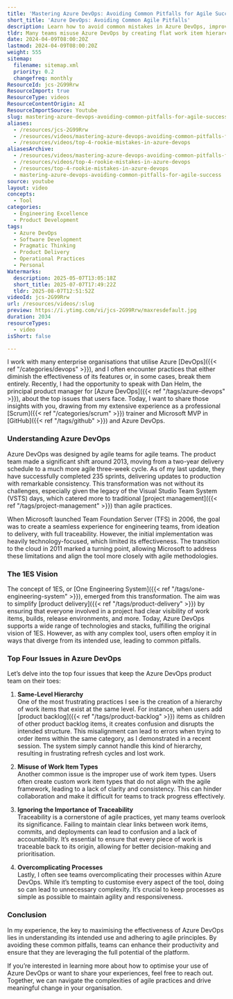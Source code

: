 ```yaml
---
title: 'Mastering Azure DevOps: Avoiding Common Pitfalls for Agile Success'
short_title: 'Azure DevOps: Avoiding Common Agile Pitfalls'
description: Learn how to avoid common mistakes in Azure DevOps, improve agile workflows, maintain traceability, and simplify processes for better team productivity and project success.
tldr: Many teams misuse Azure DevOps by creating flat work item hierarchies, using custom work item types that do not fit agile practices, neglecting traceability, and overcomplicating processes, which reduces the platform’s effectiveness. Sticking to intended structures and keeping processes simple helps teams stay agile and productive. Review your team’s use of Azure DevOps to ensure alignment with agile principles and avoid these common pitfalls.
date: 2024-04-09T08:00:20Z
lastmod: 2024-04-09T08:00:20Z
weight: 555
sitemap:
  filename: sitemap.xml
  priority: 0.2
  changefreq: monthly
ResourceId: jcs-2G99Rrw
ResourceImport: true
ResourceType: videos
ResourceContentOrigin: AI
ResourceImportSource: Youtube
slug: mastering-azure-devops-avoiding-common-pitfalls-for-agile-success
aliases:
  - /resources/jcs-2G99Rrw
  - /resources/videos/mastering-azure-devops-avoiding-common-pitfalls-for-agile-success
  - /resources/videos/top-4-rookie-mistakes-in-azure-devops
aliasesArchive:
  - /resources/videos/mastering-azure-devops-avoiding-common-pitfalls-for-agile-success
  - /resources/videos/top-4-rookie-mistakes-in-azure-devops
  - /resources/top-4-rookie-mistakes-in-azure-devops
  - mastering-azure-devops-avoiding-common-pitfalls-for-agile-success
source: youtube
layout: video
concepts:
  - Tool
categories:
  - Engineering Excellence
  - Product Development
tags:
  - Azure DevOps
  - Software Development
  - Pragmatic Thinking
  - Product Delivery
  - Operational Practices
  - Personal
Watermarks:
  description: 2025-05-07T13:05:18Z
  short_title: 2025-07-07T17:49:22Z
  tldr: 2025-08-07T12:51:52Z
videoId: jcs-2G99Rrw
url: /resources/videos/:slug
preview: https://i.ytimg.com/vi/jcs-2G99Rrw/maxresdefault.jpg
duration: 2034
resourceTypes:
  - video
isShort: false

---
```

I work with many enterprise organisations that utilise Azure [DevOps]({{< ref "/categories/devops" >}}), and I often encounter practices that either diminish the effectiveness of its features or, in some cases, break them entirely. Recently, I had the opportunity to speak with Dan Helm, the principal product manager for [Azure DevOps]({{< ref "/tags/azure-devops" >}}), about the top issues that users face. Today, I want to share those insights with you, drawing from my extensive experience as a professional [Scrum]({{< ref "/categories/scrum" >}}) trainer and Microsoft MVP in [GitHub]({{< ref "/tags/github" >}}) and Azure DevOps.

### Understanding Azure DevOps

Azure DevOps was designed by agile teams for agile teams. The product team made a significant shift around 2013, moving from a two-year delivery schedule to a much more agile three-week cycle. As of my last update, they have successfully completed 235 sprints, delivering updates to production with remarkable consistency. This transformation was not without its challenges, especially given the legacy of the Visual Studio Team System (VSTS) days, which catered more to traditional [project management]({{< ref "/tags/project-management" >}}) than agile practices.

When Microsoft launched Team Foundation Server (TFS) in 2006, the goal was to create a seamless experience for engineering teams, from ideation to delivery, with full traceability. However, the initial implementation was heavily technology-focused, which limited its effectiveness. The transition to the cloud in 2011 marked a turning point, allowing Microsoft to address these limitations and align the tool more closely with agile methodologies.

### The 1ES Vision

The concept of 1ES, or [One Engineering System]({{< ref "/tags/one-engineering-system" >}}), emerged from this transformation. The aim was to simplify [product delivery]({{< ref "/tags/product-delivery" >}}) by ensuring that everyone involved in a project had clear visibility of work items, builds, release environments, and more. Today, Azure DevOps supports a wide range of technologies and stacks, fulfilling the original vision of 1ES. However, as with any complex tool, users often employ it in ways that diverge from its intended use, leading to common pitfalls.

### Top Four Issues in Azure DevOps

Let’s delve into the top four issues that keep the Azure DevOps product team on their toes:

1. **Same-Level Hierarchy**  
   One of the most frustrating practices I see is the creation of a hierarchy of work items that exist at the same level. For instance, when users add [product backlog]({{< ref "/tags/product-backlog" >}}) items as children of other product backlog items, it creates confusion and disrupts the intended structure. This misalignment can lead to errors when trying to order items within the same category, as I demonstrated in a recent session. The system simply cannot handle this kind of hierarchy, resulting in frustrating refresh cycles and lost work.

2. **Misuse of Work Item Types**  
   Another common issue is the improper use of work item types. Users often create custom work item types that do not align with the agile framework, leading to a lack of clarity and consistency. This can hinder collaboration and make it difficult for teams to track progress effectively.

3. **Ignoring the Importance of Traceability**  
   Traceability is a cornerstone of agile practices, yet many teams overlook its significance. Failing to maintain clear links between work items, commits, and deployments can lead to confusion and a lack of accountability. It’s essential to ensure that every piece of work is traceable back to its origin, allowing for better decision-making and prioritisation.

4. **Overcomplicating Processes**  
   Lastly, I often see teams overcomplicating their processes within Azure DevOps. While it’s tempting to customise every aspect of the tool, doing so can lead to unnecessary complexity. It’s crucial to keep processes as simple as possible to maintain agility and responsiveness.

### Conclusion

In my experience, the key to maximising the effectiveness of Azure DevOps lies in understanding its intended use and adhering to agile principles. By avoiding these common pitfalls, teams can enhance their productivity and ensure that they are leveraging the full potential of the platform. 

If you’re interested in learning more about how to optimise your use of Azure DevOps or want to share your experiences, feel free to reach out. Together, we can navigate the complexities of agile practices and drive meaningful change in your organisation.
